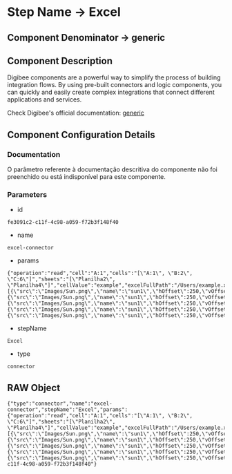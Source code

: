 # Step Name -> Excel
## Component Denominator -> generic

## Component Description

Digibee components are a powerful way to simplify the process of building integration flows. By using pre-built connectors and logic components, you can quickly and easily create complex integrations that connect different applications and services.

Check Digibee's official documentation: [generic](https://docs.digibee.com/documentation "Digibee documentation")

## Component Configuration Details
### Documentation

O parâmetro referente à documentação descritiva do componente não foi preenchido ou está indisponível para este componente.

### Parameters

* id
```
fe3091c2-c11f-4c98-a059-f72b3f148f40
```

* name
```
excel-connector
```

* params
```
{"operation":"read","cell":"A:1","cells":"[\"A:1\", \"B:2\", \"C:6\"]","sheets":"[\"Planilha2\", \"Planilha4\"]","cellValue":"example","excelFullPath":"/Users/example.xlsx","jsonData":"[{\"src\":\"Images/Sun.png\",\"name\":\"sun1\",\"hOffset\":250,\"vOffset\":250,\"alignment\":\"center\"},{\"src\":\"Images/Sun.png\",\"name\":\"sun1\",\"hOffset\":250,\"vOffset\":250,\"alignment\":\"center\"},{\"src\":\"Images/Sun.png\",\"name\":\"sun1\",\"hOffset\":250,\"vOffset\":250,\"alignment\":\"center\"},{\"src\":\"Images/Sun.png\",\"name\":\"sun1\",\"hOffset\":250,\"vOffset\":250,\"alignment\":\"center\"},{\"src\":\"Images/Sun.png\",\"name\":\"sun1\",\"hOffset\":250,\"vOffset\":250,\"alignment\":\"center\"}]","sheetName":"Planilha1","readAllSheets":false,"failOnError":true}
```

* stepName
```
Excel
```

* type
```
connector
```


## RAW Object

```
{"type":"connector","name":"excel-connector","stepName":"Excel","params":{"operation":"read","cell":"A:1","cells":"[\"A:1\", \"B:2\", \"C:6\"]","sheets":"[\"Planilha2\", \"Planilha4\"]","cellValue":"example","excelFullPath":"/Users/example.xlsx","jsonData":"[{\"src\":\"Images/Sun.png\",\"name\":\"sun1\",\"hOffset\":250,\"vOffset\":250,\"alignment\":\"center\"},{\"src\":\"Images/Sun.png\",\"name\":\"sun1\",\"hOffset\":250,\"vOffset\":250,\"alignment\":\"center\"},{\"src\":\"Images/Sun.png\",\"name\":\"sun1\",\"hOffset\":250,\"vOffset\":250,\"alignment\":\"center\"},{\"src\":\"Images/Sun.png\",\"name\":\"sun1\",\"hOffset\":250,\"vOffset\":250,\"alignment\":\"center\"},{\"src\":\"Images/Sun.png\",\"name\":\"sun1\",\"hOffset\":250,\"vOffset\":250,\"alignment\":\"center\"}]","sheetName":"Planilha1","readAllSheets":false,"failOnError":true},"id":"fe3091c2-c11f-4c98-a059-f72b3f148f40"}
```